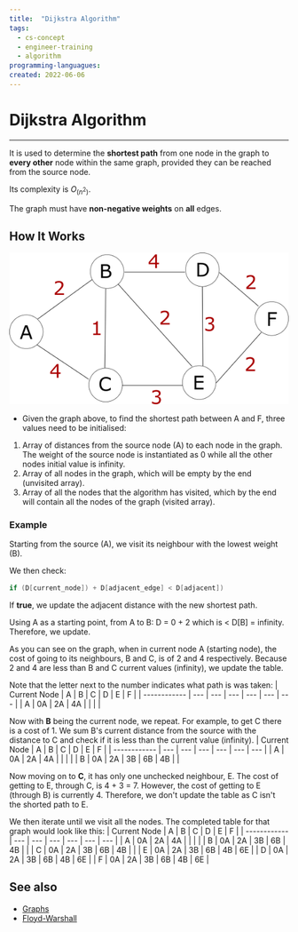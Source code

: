 ```yaml
---
title:  "Dijkstra Algorithm"
tags:
  - cs-concept
  - engineer-training
  - algorithm
programming-languagues:
created: 2022-06-06
---
```

# Dijkstra Algorithm
---
It is used to determine the **shortest path** from one node in the graph to **every other** node within the same graph, provided they can be reached from the source node.

Its complexity is $O_(n^2)$.

The graph must have **non-negative weights** on **all** edges.

 
## How It Works
![](content/images/dijkstra_graph.png)
- Given the graph above, to find the shortest path between A and F, three values need to be initialised:

1. Array of distances from the source node (A) to each node in the graph. The weight of the source node is instantiated as 0 while all the other nodes initial value is infinity.
2. Array of all nodes in the graph, which will be empty by the end (unvisited array).
3. Array of all the nodes that the algorithm has visited, which by the end will contain all the nodes of the graph (visited array).

### Example
Starting from the source (A), we visit its neighbour with the lowest weight (B).

We then check:
```c
if (D[current_node]) + D[adjacent_edge] < D[adjacent])
```

If **true**, we update the adjacent distance with the new shortest path.

Using A as a starting point, from A to B: D = 0 + 2 which is < D[B] = infinity. Therefore, we update.

As you can see on the graph, when in current node A (starting node), the cost of going to its neighbours, B and C, is of 2 and 4 respectively. Because 2 and 4 are less than B and C current values (infinity), we update the table.

Note that the letter next to the number indicates what path is was taken:
| Current Node | A   | B   | C   | D   | E   | F   |
| ------------ | --- | --- | --- | --- | --- | --- |
| A            | 0A  | 2A  | 4A  |     |     |     |

Now with **B** being the current node, we repeat. For example, to get C there is a cost of 1. We sum B's current distance from the source with the distance to C and check if it is less than the current value (infinity).
| Current Node | A   | B   | C   | D   | E   | F   |
| ------------ | --- | --- | --- | --- | --- | --- |
| A            | 0A  | 2A  | 4A  |     |     |     |
| B            | 0A  | 2A  | 3B  | 6B  | 4B  |     |

Now moving on to **C**, it has only one unchecked neighbour, E. The cost of getting to E, through C, is 4 + 3 = 7. However, the cost of getting to E (through B) is currently 4. Therefore, we don't update the table as C isn't the shorted path to E.

We then iterate until we visit all the nodes. The completed table for that graph would look like this:
| Current Node | A   | B   | C   | D   | E   | F   |
| ------------ | --- | --- | --- | --- | --- | --- |
| A            | 0A  | 2A  | 4A  |     |     |     |
| B            | 0A  | 2A  | 3B  | 6B  | 4B  |     |
| C            | 0A  | 2A  | 3B  | 6B  | 4B  |     |
| E            | 0A  | 2A  | 3B  | 6B  | 4B  | 6E  |
| D            | 0A  | 2A  | 3B  | 6B  | 4B  | 6E  |
| F            | 0A  | 2A  | 3B  | 6B  | 4B  | 6E  |

## See also
- [Graphs](notes/graphs.md)
- [Floyd-Warshall](notes/floyd-warshall.md)
